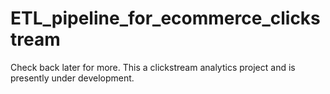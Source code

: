 # ETL_pipeline_for_ecommerce_clickstream
Check back later for more. This a clickstream analytics project and is presently under development.
